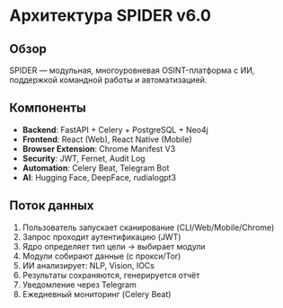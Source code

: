 # Архитектура SPIDER v6.0

## Обзор
SPIDER — модульная, многоуровневая OSINT-платформа с ИИ, поддержкой командной работы и автоматизацией.

## Компоненты
- **Backend**: FastAPI + Celery + PostgreSQL + Neo4j
- **Frontend**: React (Web), React Native (Mobile)
- **Browser Extension**: Chrome Manifest V3
- **Security**: JWT, Fernet, Audit Log
- **Automation**: Celery Beat, Telegram Bot
- **AI**: Hugging Face, DeepFace, rudialogpt3

## Поток данных
1. Пользователь запускает сканирование (CLI/Web/Mobile/Chrome)
2. Запрос проходит аутентификацию (JWT)
3. Ядро определяет тип цели → выбирает модули
4. Модули собирают данные (с прокси/Tor)
5. ИИ анализирует: NLP, Vision, IOCs
6. Результаты сохраняются, генерируется отчёт
7. Уведомление через Telegram
8. Ежедневный мониторинг (Celery Beat)